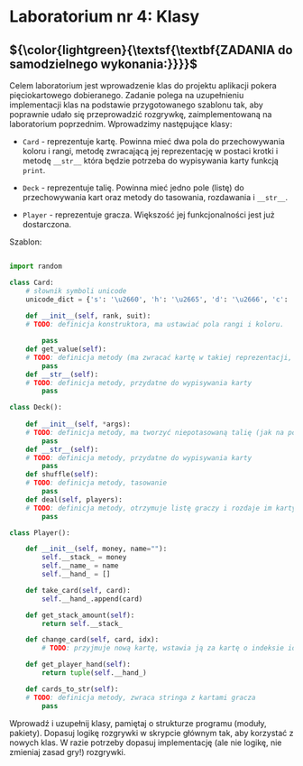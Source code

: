 # Laboratorium nr 4: Klasy

## ${\color{lightgreen}{\textsf{\textbf{ZADANIA do samodzielnego wykonania:}}}}$

Celem laboratorium jest wprowadzenie klas do projektu aplikacji pokera pięciokartowego dobieranego. Zadanie polega na uzupełnieniu implementacji klas na podstawie przygotowanego szablonu tak, aby poprawnie udało się przeprowadzić rozgrywkę, zaimplementowaną na laboratorium poprzednim. Wprowadzimy następujące klasy:

- ```Card``` - reprezentuje kartę. Powinna mieć dwa pola do przechowywania koloru i rangi, metodę zwracającą jej reprezentację w postaci krotki i metodę ```__str__``` która będzie potrzeba do wypisywania karty funkcją ```print```.

- ```Deck``` - reprezentuje talię. Powinna mieć jedno pole (listę) do przechowywania kart oraz metody do tasowania, rozdawania i ```__str__```.

- ```Player``` - reprezentuje gracza. Większość jej funkcjonalności jest już dostarczona.

Szablon:

```python

import random

class Card:
    # słownik symboli unicode
    unicode_dict = {'s': '\u2660', 'h': '\u2665', 'd': '\u2666', 'c': '\u2663'}
       
    def __init__(self, rank, suit):
    # TODO: definicja konstruktora, ma ustawiać pola rangi i koloru.

        pass
    def get_value(self):
    # TODO: definicja metody (ma zwracać kartę w takiej reprezentacji, jak dotychczas, tzn. krotka)
        pass
    def __str__(self):
    # TODO: definicja metody, przydatne do wypisywania karty    
        pass

class Deck():
    
    def __init__(self, *args):
    # TODO: definicja metody, ma tworzyć niepotasowaną talię (jak na poprzednich lab)
        pass
    def __str__(self):
    # TODO: definicja metody, przydatne do wypisywania karty
        pass
    def shuffle(self):
    # TODO: definicja metody, tasowanie
        pass
    def deal(self, players):
    # TODO: definicja metody, otrzymuje listę graczy i rozdaje im karty wywołując na nich metodę take_card z Player
        pass

class Player():

    def __init__(self, money, name=""):
        self.__stack_ = money
        self.__name_ = name
        self.__hand_ = []

    def take_card(self, card):
        self.__hand_.append(card)

    def get_stack_amount(self):
        return self.__stack_

    def change_card(self, card, idx):
        # TODO: przyjmuje nową kartę, wstawia ją za kartę o indeksie idx, zwraca kartę wymienioną

    def get_player_hand(self):
        return tuple(self.__hand_)

    def cards_to_str(self):
    # TODO: definicja metody, zwraca stringa z kartami gracza
        pass


```

Wprowadź i uzupełnij klasy, pamiętaj o strukturze programu (moduły, pakiety). Dopasuj logikę rozgrywki w skrypcie głównym tak, aby korzystać z nowych klas. W razie potrzeby dopasuj implementację (ale nie logikę, nie zmieniaj zasad gry!) rozgrywki.

